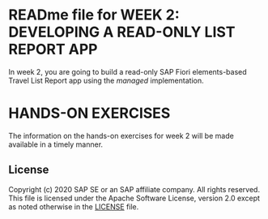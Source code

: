 # READme file for WEEK 2: DEVELOPING A READ-ONLY LIST REPORT APP
In week 2, you are going to build a read-only SAP Fiori elements-based Travel List Report app using the _managed_ implementation.

# HANDS-ON EXERCISES
The information on the hands-on exercises for week 2 will be made available in a timely manner.

## License
Copyright (c) 2020 SAP SE or an SAP affiliate company. All rights reserved. This file is licensed under the Apache Software License, version 2.0 except as noted otherwise in the [LICENSE](LICENSES/Apache-2.0.txt) file.
